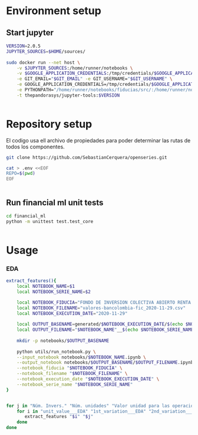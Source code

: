# Environment setup

## Start jupyter

<!-- #region -->
```bash
VERSION=2.0.5
JUPYTER_SOURCES=$HOME/sources/
 
sudo docker run --net host \
    -v $JUPYTER_SOURCES:/home/runner/notebooks \
    -v $GOOGLE_APPLICATION_CREDENTIALS:/tmp/credentials/$GOOGLE_APPLICATION_SERVICEFILE \
    -e GIT_EMAIL="$GIT_EMAIL" -e GIT_USERNAME="$GIT_USERNAME" \
    -e GOOGLE_APPLICATION_CREDENTIALS=/tmp/credentials/$GOOGLE_APPLICATION_SERVICEFILE \
    -e PYTHONPATH="/home/runner/notebooks/fiducias/src/:/home/runner/notebooks/fiducias/financial_ml/" \
    -t thepandorasys/jupyter-tools:$VERSION
```
<!-- #endregion -->

```python

```

# Repository setup

El codigo usa ell archivo de propiedades para poder determinar las rutas de todos los componentes.

<!-- #region -->
```bash
git clone https://github.com/SebastianCerquera/openseries.git

cat > .env <<EOF
REPO=$(pwd)
EOF
```
<!-- #endregion -->

```python

```

## Run financial ml unit tests


<!-- #region -->
```bash
cd financial_ml
python -m unittest test.test_core
```
<!-- #endregion -->

```python

```

# Usage

<!-- #region -->
### EDA

```bash
extract_features(){
    local NOTEBOOK_NAME=$1
    local NOTEBOOK_SERIE_NAME=$2

    local NOTEBOOK_FIDUCIA="FONDO DE INVERSION COLECTIVA ABIERTO RENTA ALTA CONVICCION"
    local NOTEBOOK_FILENAME="valores-bancolombia-fic_2020-11-29.csv"
    local NOTEBOOK_EXECUTION_DATE="2020-11-29"
         
    local OUTPUT_BASENAME=generated/$NOTEBOOK_EXECUTION_DATE/$(echo $NOTEBOOK_FIDUCIA |  perl -ne 's/ /_/g && print $_')/
    local OUTPUT_FILENAME="$NOTEBOOK_NAME"__$(echo $NOTEBOOK_SERIE_NAME | perl -ne 's/ /_/g; s/\.//g; s/á/a/g; s/é/e/g; s/í/i/g; s/ó/o/g; s/ú/u/g; print $_')
     
    mkdir -p notebooks/$OUTPUT_BASENAME
                                                                                       
    python utils/run_notebook.py \
    --input_notebook notebooks/$NOTEBOOK_NAME.ipynb \
    --output_notebook notebooks/$OUTPUT_BASENAME/$OUTPUT_FILENAME.ipynb \
    --notebook_fiducia "$NOTEBOOK_FIDUCIA" \
    --notebook_filename "$NOTEBOOK_FILENAME" \
    --notebook_execution_date "$NOTEBOOK_EXECUTION_DATE" \
    --notebook_serie_name "$NOTEBOOK_SERIE_NAME"
}


for j in "Núm. Invers." "Núm. unidades" "Valor unidad para las operaciones del día t" "Valor fondo al cierre del día t"; do
    for i in "unit_value___EDA" "1st_variation___EDA" "2nd_variation___EDA"; do
       extract_features "$i" "$j"
    done
done
```
<!-- #endregion -->

```python

```
